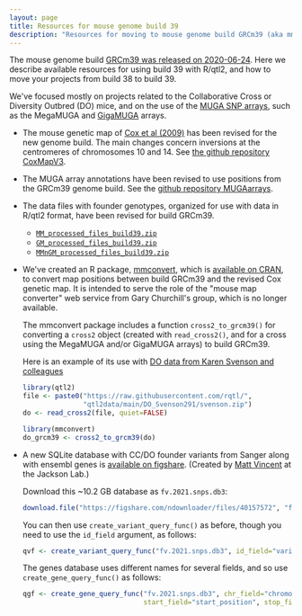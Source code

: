 ```yaml
---
layout: page
title: Resources for mouse genome build 39
description: "Resources for moving to mouse genome build GRCm39 (aka mm11), with a particular focus on mouse genetics projects related to the Collaborative Cross and Diversity Outbred"
---
```



The mouse genome build [GRCm39 was released on
2020-06-24](https://www.ncbi.nlm.nih.gov/assembly/GCF_000001635.27/).
Here we describe available resources for using build 39 with R/qtl2,
and how to move your projects from build 38 to build 39.

We've focused mostly on projects related to the Collaborative Cross or
Diversity Outbred (DO) mice, and on the use of the [MUGA SNP
arrays](https://doi.org/10.1534/g3.115.022087), such as the MegaMUGA
and
[GigaMUGA](https://www.neogen.com/categories/genotyping-arrays/gigamuga/)
arrays.

- The mouse genetic map of [Cox et al
  (2009)](https://doi.org/10.1534/genetics.109.105486) has been
  revised for the new genome build. The main changes concern
  inversions at the centromeres of chromosomes 10 and 14. See [the
  github repository CoxMapV3](https://github.com/kbroman/CoxMapV3).

- The MUGA array annotations have been revised to use positions from
  the GRCm39 genome build. See the [github repository
  MUGAarrays](https://github.com/kbroman/MUGAarrays).

- The data files with founder genotypes, organized for use with data
  in R/qtl2 format, have been revised for build GRCm39.

  - [`MM_processed_files_build39.zip`](https://doi.org/10.6084/m9.figshare.22666336.v1)
  - [`GM_processed_files_build39.zip`](https://doi.org/10.6084/m9.figshare.22666504.v1)
  - [`MMnGM_processed_files_build39.zip`](https://doi.org/10.6084/m9.figshare.22666510.v1)

- We've created an R package, [mmconvert](https://github.com/rqtl/mmconvert), which is
  [available on CRAN](https://cran.r-project.org/package=mmconvert),
  to convert map positions between build GRCm39 and the
  revised Cox genetic map. It is intended to serve the role of the
  "mouse map converter" web service from Gary Churchill's group, which
  is no longer available.

  The mmconvert package includes a function
  `cross2_to_grcm39()` for converting a `cross2` object (created with
  `read_cross2()`, and for a cross using the MegaMUGA and/or GigaMUGA
  arrays) to build GRCm39.

  Here is an example of its use with
  [DO data from Karen Svenson and colleagues](https://github.com/rqtl/qtl2data/tree/main/DO_Svenson291)

  ```r
  library(qtl2)
  file <- paste0("https://raw.githubusercontent.com/rqtl/",
                 "qtl2data/main/DO_Svenson291/svenson.zip")
  do <- read_cross2(file, quiet=FALSE)

  library(mmconvert)
  do_grcm39 <- cross2_to_grcm39(do)
  ```

- A new SQLite database with CC/DO founder variants from Sanger along
  with ensembl genes is [available on
  figshare](https://doi.org/10.6084/m9.figshare.22630642.v1). (Created
  by [Matt Vincent](https://www.jax.org/people/matt-vincent) at the
  Jackson Lab.)

  Download this ~10.2 GB database as `fv.2021.snps.db3`:

  ```r
  download.file("https://figshare.com/ndownloader/files/40157572", "fv.2021.snps.db3")
  ```

  You can then use `create_variant_query_func()` as before, though you
  need to use the `id_field` argument, as follows:

  ```r
  qvf <- create_variant_query_func("fv.2021.snps.db3", id_field="variants_id")
  ```

  The genes database uses different names for several fields, and so use
  `create_gene_query_func()` as follows:

  ```r
  qgf <- create_gene_query_func("fv.2021.snps.db3", chr_field="chromosome", name_field="symbol",
                                start_field="start_position", stop_field="end_position")
  ```
